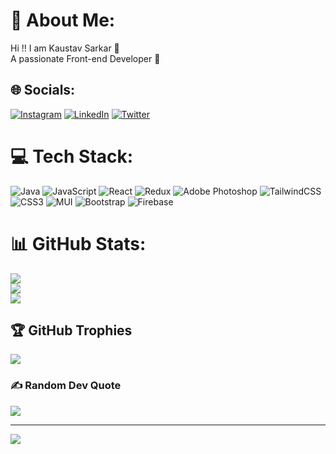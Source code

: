 # 💫 About Me:
Hi !! I am Kaustav Sarkar 👋<br>A passionate Front-end Developer 🚀<br>


## 🌐 Socials:
[![Instagram](https://img.shields.io/badge/Instagram-%23E4405F.svg?logo=Instagram&logoColor=white)](https://instagram.com/kaustav.psd) [![LinkedIn](https://img.shields.io/badge/LinkedIn-%230077B5.svg?logo=linkedin&logoColor=white)](https://linkedin.com/in/kaustav-sarkar) [![Twitter](https://img.shields.io/badge/Twitter-%231DA1F2.svg?logo=Twitter&logoColor=white)](https://twitter.com/kaustav_psd) 

# 💻 Tech Stack:
![Java](https://img.shields.io/badge/java-%23ED8B00.svg?style=for-the-badge&logo=openjdk&logoColor=white) ![JavaScript](https://img.shields.io/badge/javascript-%23323330.svg?style=for-the-badge&logo=javascript&logoColor=%23F7DF1E) ![React](https://img.shields.io/badge/react-%2320232a.svg?style=for-the-badge&logo=react&logoColor=%2361DAFB) ![Redux](https://img.shields.io/badge/redux-%23593d88.svg?style=for-the-badge&logo=redux&logoColor=white) ![Adobe Photoshop](https://img.shields.io/badge/adobe%20photoshop-%2331A8FF.svg?style=for-the-badge&logo=adobe%20photoshop&logoColor=white) ![TailwindCSS](https://img.shields.io/badge/tailwindcss-%2338B2AC.svg?style=for-the-badge&logo=tailwind-css&logoColor=white) ![CSS3](https://img.shields.io/badge/css3-%231572B6.svg?style=for-the-badge&logo=css3&logoColor=white) ![MUI](https://img.shields.io/badge/MUI-%230081CB.svg?style=for-the-badge&logo=mui&logoColor=white) ![Bootstrap](https://img.shields.io/badge/bootstrap-%238511FA.svg?style=for-the-badge&logo=bootstrap&logoColor=white) ![Firebase](https://img.shields.io/badge/firebase-%23039BE5.svg?style=for-the-badge&logo=firebase)
# 📊 GitHub Stats:
![](https://github-readme-stats.vercel.app/api?username=kaustavsarkar14&theme=dark&hide_border=false&include_all_commits=true&count_private=false)<br/>
![](https://github-readme-streak-stats.herokuapp.com/?user=kaustavsarkar14&theme=dark&hide_border=false)<br/>
![](https://github-readme-stats.vercel.app/api/top-langs/?username=kaustavsarkar14&theme=dark&hide_border=false&include_all_commits=true&count_private=false&layout=compact)

## 🏆 GitHub Trophies
![](https://github-profile-trophy.vercel.app/?username=kaustavsarkar14&theme=radical&no-frame=false&no-bg=false&margin-w=4)

### ✍️ Random Dev Quote
![](https://quotes-github-readme.vercel.app/api?type=horizontal&theme=radical)


---
[![](https://visitcount.itsvg.in/api?id=kaustavsarkar14&icon=0&color=0)](https://visitcount.itsvg.in)

<!-- Proudly created with GPRM ( https://gprm.itsvg.in ) -->
